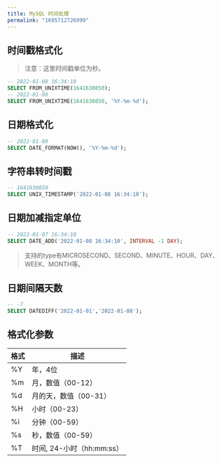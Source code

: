 ```yaml
---
title: MySQL 时间处理
permalink: "1695712726999"
---
```


## 时间戳格式化

> 注意：这里时间戳单位为秒。

```sql
-- 2022-01-08 16:34:10
SELECT FROM_UNIXTIME(1641630850);
-- 2022-01-08
SELECT FROM_UNIXTIME(1641630850, '%Y-%m-%d');
```

## 日期格式化

```sql
-- 2022-01-08
SELECT DATE_FORMAT(NOW(), '%Y-%m-%d');
```

## 字符串转时间戳

```sql
-- 1641630850
SELECT UNIX_TIMESTAMP('2022-01-08 16:34:10');
```

## 日期加减指定单位

```sql
-- 2022-01-07 16:34:10
SELECT DATE_ADD('2022-01-08 16:34:10', INTERVAL -1 DAY);
```

> 支持的type有MICROSECOND、SECOND、MINUTE、HOUR、DAY、WEEK、MONTH等。

## 日期间隔天数

```sql
-- -7
SELECT DATEDIFF('2022-01-01','2022-01-08');
```

## 格式化参数

| 格式 | 描述 |
| --- | --- |
| %Y | 年，4位 |
| %m | 月，数值（00-12） |
| %d | 月的天，数值（00-31） |
| %H | 小时（00-23） |
| %i | 分钟（00-59） |
| %s | 秒，数值（00-59） |
| %T | 时间, 24-小时（hh:mm:ss） |
